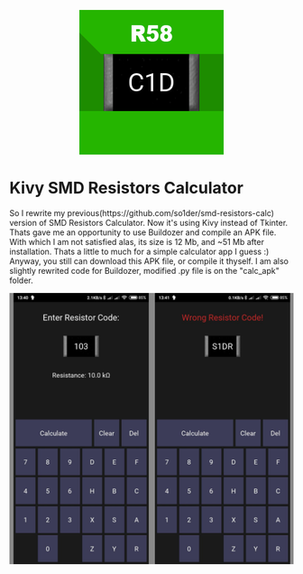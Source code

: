 <p align="center"> 
<img src="https://raw.githubusercontent.com/so1der/kivy-smd-calc/main/calc_apk/ico.png">
</p>

<h1><b>Kivy SMD Resistors Calculator</b></h1>
So I rewrite my previous(https://github.com/so1der/smd-resistors-calc) version of SMD Resistors Calculator. Now it's using Kivy instead of Tkinter. Thats gave me an opportunity to use Buildozer and compile an APK file. With which I am not satisfied alas, its size is 12 Mb, and ~51 Mb after installation. Thats a little to much for a simple calculator app I guess :)
Anyway, you still can download this APK file, or compile it thyself. I am also slightly rewrited code for Buildozer, modified .py file is on the "calc_apk"
 folder.
 
 
![alt tag](https://raw.githubusercontent.com/so1der/kivy-smd-calc/main/images/screenshots.png "ScreenShots of the programm")​

